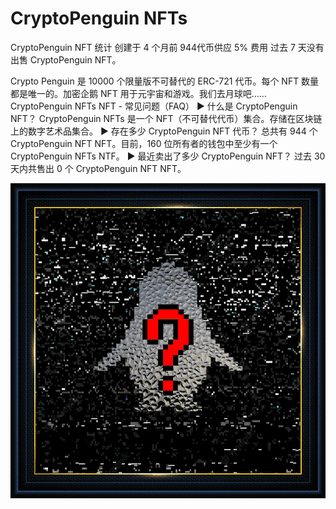 # CryptoPenguin NFTs

CryptoPenguin NFT 统计
创建于 4 个月前
944代币供应
5% 费用
过去 7 天没有出售 CryptoPenguin NFT。

Crypto Penguin 是 10000 个限量版不可替代的 ERC-721 代币。每个 NFT 数量都是唯一的。加密企鹅 NFT 用于元宇宙和游戏。我们去月球吧……
CryptoPenguin NFTs NFT - 常见问题（FAQ）
▶ 什么是 CryptoPenguin NFT？
CryptoPenguin NFTs 是一个 NFT（不可替代代币）集合。存储在区块链上的数字艺术品集合。
▶ 存在多少 CryptoPenguin NFT 代币？
总共有 944 个 CryptoPenguin NFT NFT。目前，160 位所有者的钱包中至少有一个 CryptoPenguin NFTs NTF。
▶ 最近卖出了多少 CryptoPenguin NFT？
过去 30 天内共售出 0 个 CryptoPenguin NFT NFT。

![nft](unnamed.png)
